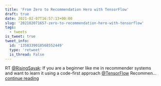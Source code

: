 ```yaml
---
title: 'From Zero to Recommendation Hero with TensorFlow'
draft: true
date: 2021-02-07T16:57:13+00:00
slug: '202102071657-zero-to-recommendation-hero-with-tensorflow'
tags:
  - tweets
is_tweet: true
tweet_info:
  id: '1358339018568552449'
  type: 'retweet'
  is_thread: False
---
```




RT [@RisingSayak](https://x.com/RisingSayak): If you are a beginner like me in recommender systems and want to learn it using a code-first approach [@TensorFlow](https://x.com/TensorFlow) Recommen… [continue reading](https://x.com/sytelus/status/1358339018568552449)
